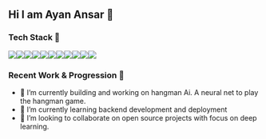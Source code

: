 ## Hi I am Ayan Ansar :wave:

<!--
**Ayan-Ansar/ayan-ansar** is a ✨ _special_ ✨ repository because its `README.md` (this file) appears on your GitHub profile.

Here are some ideas to get you started:-->

### Tech Stack 🤖

<div style="display: flex; flex-wrap: wrap;">
    <img src="https://img.shields.io/badge/Python-FFD43B?style=for-the-badge&logo=python&logoColor=blue"/>
    <img src="https://img.shields.io/badge/C%2B%2B-00599C?style=for-the-badge&logo=c%2B%2B&logoColor=white"/>
    <img src="https://img.shields.io/badge/Numpy-777BB4?style=for-the-badge&logo=numpy&logoColor=white"/>
    <img src="https://img.shields.io/badge/Pandas-2C2D72?style=for-the-badge&logo=pandas&logoColor=white"/>
    <img src="https://img.shields.io/badge/PyTorch-EE4C2C?style=for-the-badge&logo=pytorch&logoColor=white" />
    <img src="https://img.shields.io/badge/TensorFlow-FF6F00?style=for-the-badge&logo=tensorflow&logoColor=white" />
    <img src="https://img.shields.io/badge/Tableau-E97627?style=for-the-badge&logo=Tableau&logoColor=white" />
    <img src="https://img.shields.io/badge/Amazon_AWS-FF9900?style=for-the-badge&logo=amazonaws&logoColor=white" />
    <img src="https://img.shields.io/badge/MySQL-005C84?style=for-the-badge&logo=mysql&logoColor=white" />
    <img src="https://img.shields.io/badge/Django-092E20?style=for-the-badge&logo=django&logoColor=green" />
    <img src="https://img.shields.io/badge/OpenCV-27338e?style=for-the-badge&logo=OpenCV&logoColor=white" />
</div>

### Recent Work & Progression 📖
- 🔭 I’m currently building and working on hangman Ai. A neural net to play the hangman game.
- 🌱 I’m currently learning backend development and deployment
- 👯 I’m looking to collaborate on open source projects with focus on deep learning.

